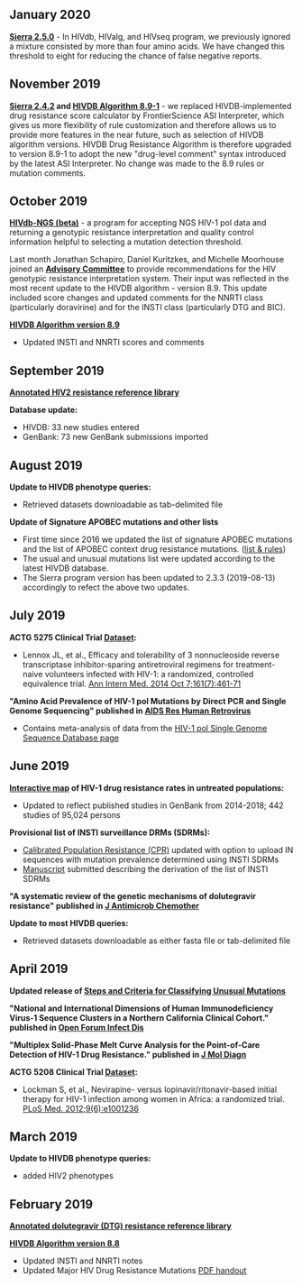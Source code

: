 ## January 2020
**[Sierra 2.5.0](/page/program-updates/#version.2.5.0.update.2020-01-24)** - In HIVdb, HIValg, and HIVseq program, we previously ignored a mixture consisted by more than four amino acids. We have changed this threshold to eight for reducing the chance of false negative reports.

## November 2019
**[Sierra 2.4.2](/page/program-updates/#version.2.4.2.update.2019-11-01) and [HIVDB Algorithm 8.9-1](/page/algorithm-updates/#version.8.9-1.update.2019-11-01)** - we replaced HIVDB-implemented drug resistance score calculator by FrontierScience ASI Interpreter, which gives us more flexibility of rule customization and therefore allows us to provide more features in the near future, such as selection of HIVDB algorithm versions. HIVDB Drug Resistance Algorithm is therefore upgraded to version 8.9-1 to adopt the new "drug-level comment" syntax introduced by the latest ASI Interpreter. No change was made to the 8.9 rules or mutation comments.

## October 2019
**[HIVdb-NGS (beta)](/hivdb/by-reads/)** - a program for accepting NGS HIV-1 pol data and returning a genotypic resistance interpretation and quality control information helpful to selecting a mutation detection threshold.

Last month Jonathan Schapiro, Daniel Kuritzkes, and Michelle Moorhouse joined an **[Advisory Committee](/pages/Committee_HIVdb.html)** to provide recommendations for the HIV genotypic resistance interpretation system. Their input was reflected in the most recent update to the HIVDB algorithm - version 8.9. This update included score changes and updated comments for the NNRTI class (particularly doravirine) and for the INSTI class (particularly DTG and BIC).

**[HIVDB Algorithm version 8.9](/page/algorithm-updates/#version.8.9.update.2019-10-07)**
- Updated INSTI and NNRTI scores and comments

## September 2019
**[Annotated HIV2 resistance reference library](/pages/refLib/HIV2.html)**

**Database update:**
- HIVDB: 33 new studies entered 
- GenBank: 73 new GenBank submissions imported

## August 2019
**Update to HIVDB phenotype queries:**
- Retrieved datasets downloadable as tab-delimited file

**Update of Signature APOBEC mutations and other lists**
- First time since 2016 we updated the list of signature APOBEC mutations and the list of APOBEC context drug resistance mutations. ([list & rules](/page/apobecs/))
- The usual and unusual mutations list were updated according to the latest HIVDB database.
- The Sierra program version has been updated to 2.3.3 (2019-08-13) accordingly to refect the above two updates.

## July 2019
**ACTG 5275 Clinical Trial [Dataset](/pages/clinicalStudyData/ACTG5275.html):**
- Lennox JL, et al., Efficacy and tolerability of 3 nonnucleoside reverse transcriptase inhibitor-sparing antiretroviral regimens for treatment-naive volunteers infected with HIV-1: a randomized, controlled equivalence trial. [Ann Intern Med. 2014 Oct 7;161(7):461-71](https://annals.org/aim/fullarticle/1911116/efficacy-tolerability-3-nonnucleoside-reverse-transcriptase-inhibitor-sparing-antiretroviral-regimens)

**"Amino Acid Prevalence of HIV-1 pol Mutations by Direct PCR and Single Genome Sequencing" published in [AIDS Res Human Retrovirus](https://www.liebertpub.com/doi/abs/10.1089/AID.2018.0289)**
- Contains meta-analysis of data from the [HIV-1 pol Single Genome Sequence Database page](/project/sgs/)

## June 2019
**[Interactive map](/page/surveillance-map/) of HIV-1 drug resistance rates in untreated populations:**
- Updated to reflect published studies in GenBank from 2014-2018; 442 studies of 95,024 persons

**Provisional list of INSTI surveillance DRMs (SDRMs):**
- [Calibrated Population Resistance (CPR)](/cpr/) updated with option to upload IN sequences with mutation prevalence determined using INSTI SDRMs
- [Manuscript](/pages/pdf/Tzou.2019.JAC.pdf) submitted describing the derivation of the list of INSTI SDRMs

**"A systematic review of the genetic mechanisms of dolutegravir resistance" published in [J Antimicrob Chemother](https://academic.oup.com/jac/advance-article/doi/10.1093/jac/dkz256/5529201)**

**Update to most HIVDB queries:**
- Retrieved datasets downloadable as either fasta file or tab-delimited file

## April 2019
**Updated release of [Steps and Criteria for Classifying Unusual Mutations](https://github.com/hivdb/hivfacts)**

**"National and International Dimensions of Human Immunodeficiency Virus-1 Sequence Clusters in a Northern California Clinical Cohort." published in [Open Forum Infect Dis](https://www.ncbi.nlm.nih.gov/pmc/articles/PMC6483754/)**

**"Multiplex Solid-Phase Melt Curve Analysis for the Point-of-Care Detection of HIV-1 Drug Resistance." published in [J Mol Diagn](https://www.sciencedirect.com/science/article/pii/S1525157818302745?via%3Dihub)**

**ACTG 5208 Clinical Trial [Dataset](/pages/clinicalStudyData/ACTG5208.html):**
- Lockman S, et al., Nevirapine- versus lopinavir/ritonavir-based initial therapy for HIV-1 infection among women in Africa: a randomized trial. [PLoS Med. 2012;9(6):e1001236](https://journals.plos.org/plosmedicine/article?id=10.1371/journal.pmed.1001236)

## March 2019
**Update to HIVDB phenotype queries:**
- added HIV2 phenotypes

## February 2019
**[Annotated dolutegravir (DTG) resistance reference library](/pages/refLib/DTG.html)**

**[HIVDB Algorithm version 8.8](/page/algorithm-updates/#version.8.8.update.2019-02-13)**
- Updated INSTI and NNRTI notes
- Updated Major HIV Drug Resistance Mutations [PDF handout](/assets/media/resistance-mutation-handout-feb2019.b0204a57.pdf)


